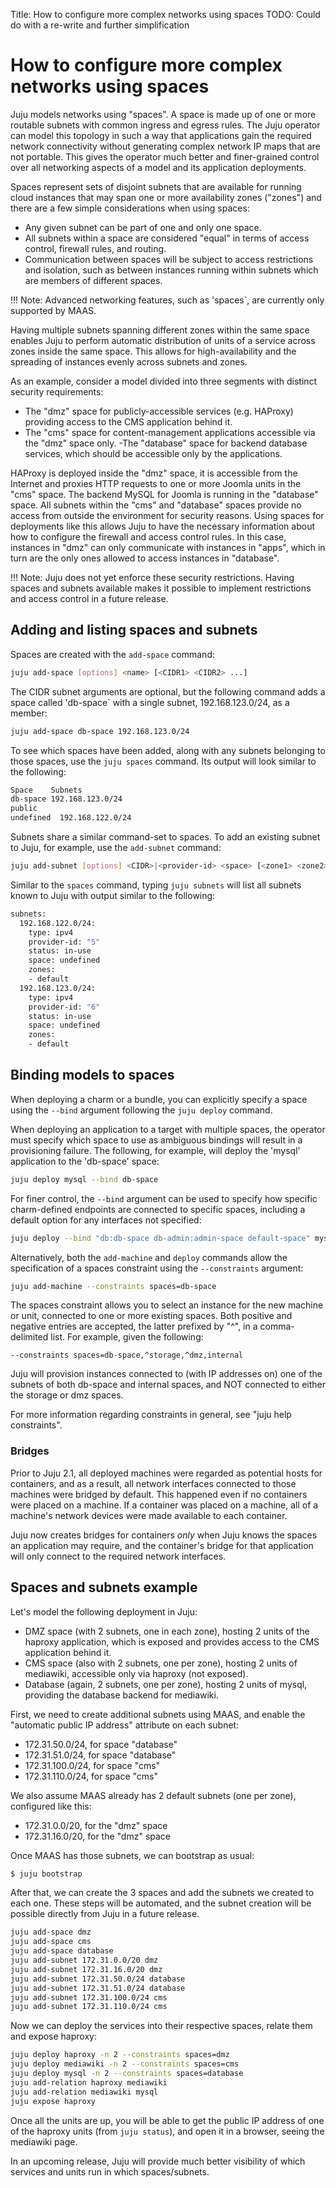 Title: How to configure more complex networks using spaces
TODO: Could do with a re-write and further simplification

# How to configure more complex networks using spaces

Juju models networks using "spaces". A space is made up of one or more routable
subnets with common ingress and egress rules. The Juju operator can model this
topology in such a way that applications gain the required network connectivity
without generating complex network IP maps that are not portable. This gives
the operator much better and finer-grained control over all networking aspects
of a model and its application deployments. 

Spaces represent sets of disjoint subnets that are available for running cloud
instances that may span one or more availability zones ("zones") and there are
a few simple considerations when using spaces:

- Any given subnet can be part of one and only one space.
- All subnets within a space are considered "equal" in terms of access control,
  firewall rules, and routing.
- Communication between spaces will be subject to access restrictions and
  isolation, such as between instances running within subnets which are members
  of different spaces.

!!! Note: Advanced networking features, such as 'spaces`, are currently only
supported by MAAS.

Having multiple subnets spanning different zones within the same space
enables Juju to perform automatic distribution of units of a service across
zones inside the same space. This allows for high-availability and the
spreading of instances evenly across subnets and zones.

As an example, consider a model divided into three segments with
distinct security requirements:

- The "dmz" space for publicly-accessible services (e.g. HAProxy) providing
  access to the CMS application behind it.
- The "cms" space for content-management applications accessible via the "dmz"
  space only.
 -The "database" space for backend database services, which should be accessible
  only by the applications.

HAProxy is deployed inside the "dmz" space, it is accessible from the Internet
and proxies HTTP requests to one or more Joomla units in the "cms" space.
The backend MySQL for Joomla is running in the "database" space. All subnets
within the "cms" and "database" spaces provide no access from outside the
environment for security reasons. Using spaces for deployments like this allows
Juju to have the necessary information about how to configure the firewall and
access control rules. In this case, instances in "dmz" can only communicate
with instances in "apps", which in turn are the only ones allowed to access
instances in "database".

!!! Note: Juju does not yet enforce these security restrictions. Having spaces
and subnets available makes it possible to implement restrictions and access
control in a future release.

## Adding and listing spaces and subnets

Spaces are created with the `add-space` command:

```bash
juju add-space [options] <name> [<CIDR1> <CIDR2> ...]
```

The CIDR subnet arguments are optional, but the following command adds a space
called 'db-space` with a single subnet, 192.168.123.0/24, as a member:

```bash
juju add-space db-space 192.168.123.0/24
```

To see which spaces have been added, along with any subnets belonging to those
spaces, use the `juju spaces` command. Its output will look similar to the
following:

```bash
Space    Subnets
db-space 192.168.123.0/24
public
undefined  192.168.122.0/24
```

Subnets share a similar command-set to spaces. To add an existing subnet to
Juju, for example, use the `add-subnet` command:

```bash
juju add-subnet [options] <CIDR>|<provider-id> <space> [<zone1> <zone2> ...]
```

Similar to the `spaces` command, typing `juju subnets` will list all subnets known
to Juju with output similar to the following:

```bash
subnets:
  192.168.122.0/24:
    type: ipv4
    provider-id: "5"
    status: in-use
    space: undefined
    zones:
    - default
  192.168.123.0/24:
    type: ipv4
    provider-id: "6"
    status: in-use
    space: undefined
    zones:
    - default
```

## Binding models to spaces

When deploying a charm or a bundle, you can explicitly specify a space using
the `--bind` argument following the `juju deploy` command. 

When deploying an application to a target with multiple spaces, the operator
must specify which space to use as ambiguous bindings will result in a
provisioning failure. The following, for example, will deploy the 'mysql'
application to the 'db-space' space:

```bash
juju deploy mysql --bind db-space
```

For finer control, the `--bind` argument can be used to specify how specific
charm-defined endpoints are connected to specific spaces, including a default
option for any interfaces not specified:

```bash
juju deploy --bind "db:db-space db-admin:admin-space default-space" mysql
```

Alternatively, both the `add-machine` and `deploy` commands allow the
specification of a spaces constraint using the `--constraints` argument:

```bash
juju add-machine --constraints spaces=db-space
```

The spaces constraint allows you to select an instance for the new machine or unit,
connected to one or more existing spaces. Both positive and negative entries are
accepted, the latter prefixed by "^", in a comma-delimited list. For example, 
given the following:

```
--constraints spaces=db-space,^storage,^dmz,internal
```

Juju will provision instances connected to (with IP addresses on) one of the subnets
of both db-space and internal spaces, and NOT connected to either the storage or dmz spaces.

For more information regarding constraints in general, see "juju help constraints".

### Bridges

Prior to Juju 2.1, all deployed machines were regarded as potential hosts for
containers, and as a result, all network interfaces connected to those machines
were bridged by default. This happened even if no containers were placed on a
machine. If a container was placed on a machine, all of a machine's network
devices were made available to each container. 

Juju now creates bridges for containers *only* when Juju knows the spaces an
application may require, and the container's bridge for that application will
only connect to the required network interfaces. 

## Spaces and subnets example

Let's model the following deployment in Juju:

- DMZ space (with 2 subnets, one in each zone), hosting 2
  units of the haproxy application, which is exposed and provides
  access to the CMS application behind it.
- CMS space (also with 2 subnets, one per zone), hosting 2
  units of mediawiki, accessible only via haproxy (not exposed).
- Database (again, 2 subnets, one per zone), hosting 2 units of
  mysql, providing the database backend for mediawiki.

First, we need to create additional subnets using MAAS, and enable
the "automatic public IP address" attribute on each subnet:

- 172.31.50.0/24, for space "database"
- 172.31.51.0/24, for space "database"
- 172.31.100.0/24, for space "cms"
- 172.31.110.0/24, for space "cms"

We also assume MAAS already has 2 default subnets (one per
zone), configured like this:

- 172.31.0.0/20, for the "dmz" space
- 172.31.16.0/20, for the "dmz" space

Once MAAS has those subnets, we can bootstrap as usual:

```bash
$ juju bootstrap
```

After that, we can create the 3 spaces and add the subnets we
created to each one. These steps will be automated, and the subnet
creation will be possible directly from Juju in a future release.

```bash
juju add-space dmz
juju add-space cms
juju add-space database
juju add-subnet 172.31.0.0/20 dmz
juju add-subnet 172.31.16.0/20 dmz
juju add-subnet 172.31.50.0/24 database
juju add-subnet 172.31.51.0/24 database
juju add-subnet 172.31.100.0/24 cms
juju add-subnet 172.31.110.0/24 cms
```

Now we can deploy the services into their respective spaces,
relate them and expose haproxy:

```bash
juju deploy haproxy -n 2 --constraints spaces=dmz
juju deploy mediawiki -n 2 --constraints spaces=cms
juju deploy mysql -n 2 --constraints spaces=database
juju add-relation haproxy mediawiki
juju add-relation mediawiki mysql
juju expose haproxy
```

Once all the units are up, you will be able to get the public
IP address of one of the haproxy units (from `juju status`), and
open it in a browser, seeing the mediawiki page.

In an upcoming release, Juju will provide much better visibility
of which services and units run in which spaces/subnets.


